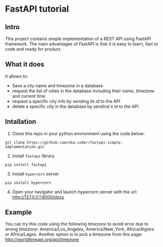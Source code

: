# FastAPI tutorial

## Intro
This project contains simple implementation of a REST API using FastAPI framework. The main advantages of FastAPI is that it is easy to learn, fast to code and ready for product.

## What it does
It allows to:
- Save a city name and timezone in a database
- request the list of cities in the database including their *name*, *timezone* and *current time*
- request a specific city info by sending its *id* to the API
- delete a specific city in the database by sendind it *id* to the API

## Intallation
1. Clone this repo in your python environment using the code below:
```
git clone https://github.com/nka-coder/fastapi-simple-implementation.git
```
2. Install `fastapi` library
```
pip install fastapi
```
3. Install `hypercorn` server
```
pip install hypercorn
```
4. Open your navigator and launch hypercorn server with the url: http://127.0.0.1:8000/docs

## Example
You can try this code using the following *timezone* to avoid error due to wrong *timezone*: America/Los_Angeles, America/New_York, Africa/Algiers or Africa/Lagos.
Another option is to pick a timezone from this page: http://worldtimeapi.org/api/timezone
